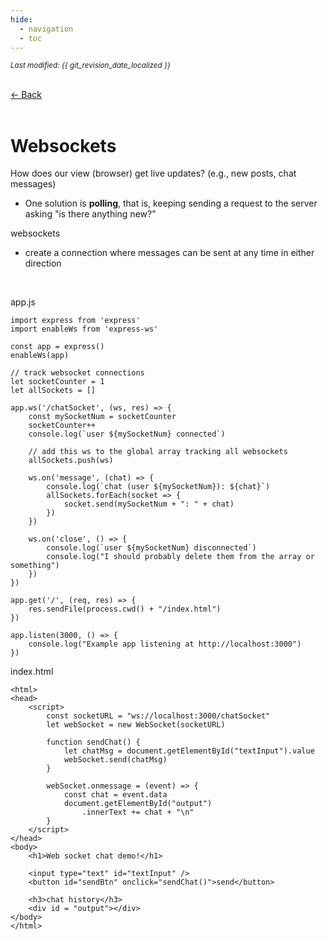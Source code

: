 ```yaml
---
hide:
  - navigation
  - toc
---
```


<small><i>Last modified: {{ git_revision_date_localized }}</i></small>

<div class="back-button">
    <br>
    <a href="javascript:history.back()">← Back</a>
    <br>
    <br>
</div>

# Websockets


How does our view (browser) get live updates? (e.g., new posts, chat messages)  

- One solution is **polling**, that is, keeping sending a request to the server asking "is there anything new?"

websockets

- create a connection where messages can be sent at any time in either direction

<br>

app.js
```
import express from 'express'
import enableWs from 'express-ws'

const app = express()
enableWs(app)

// track websocket connections
let socketCounter = 1
let allSockets = []

app.ws('/chatSocket', (ws, res) => {
    const mySocketNum = socketCounter
    socketCounter++
    console.log(`user ${mySocketNum} connected`)

    // add this ws to the global array tracking all websockets
    allSockets.push(ws)

    ws.on('message', (chat) => {
        console.log(`chat (user ${mySocketNum}): ${chat}`)
        allSockets.forEach(socket => {
            socket.send(mySocketNum + ": " + chat)
        })
    })

    ws.on('close', () => {
        console.log(`user ${mySocketNum} disconnected`)
        console.log("I should probably delete them from the array or something")
    })
})

app.get('/', (req, res) => {
    res.sendFile(process.cwd() + "/index.html")
})

app.listen(3000, () => {
    console.log("Example app listening at http://localhost:3000")
})
```

index.html
```
<html>
<head>
    <script>
        const socketURL = "ws://localhost:3000/chatSocket"
        let webSocket = new WebSocket(socketURL)

        function sendChat() {
            let chatMsg = document.getElementById("textInput").value
            webSocket.send(chatMsg)
        }

        webSocket.onmessage = (event) => {
            const chat = event.data
            document.getElementById("output")
                .innerText += chat + "\n"
        }
    </script>
</head>
<body>
    <h1>Web socket chat demo!</h1>

    <input type="text" id="textInput" />
    <button id="sendBtn" onclick="sendChat()">send</button>

    <h3>chat history</h3>
    <div id = "output"></div>
</body>
</html>
```